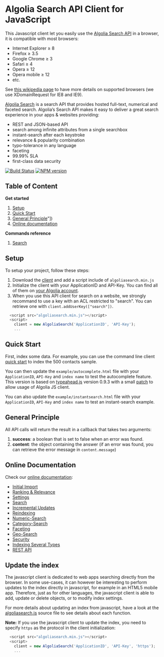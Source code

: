 Algolia Search API Client for JavaScript
==================




This Javascript client let you easily use the [Algolia Search API](http://www.algolia.com) in a browser, it is compatible with most browsers:

 * Internet Explorer &ge; 8
 * Firefox &ge; 3.5
 * Google Chrome &ge; 3
 * Safari &ge; 4
 * Opera &ge; 12
 * Opera mobile &ge; 12
 * etc.

See [this wikipedia page](http://en.wikipedia.org/wiki/Cross-Origin_Resource_Sharing#Browser_support) to have more details on supported browsers (we use XDomainRequest for IE8 and IE9).


[Algolia Search](http://www.algolia.com) is a search API that provides hosted full-text, numerical and faceted search.
Algolia’s Search API makes it easy to deliver a great search experience in your apps & websites providing:

 * REST and JSON-based API
 * search among infinite attributes from a single searchbox
 * instant-search after each keystroke
 * relevance & popularity combination
 * typo-tolerance in any language
 * faceting
 * 99.99% SLA
 * first-class data security



[![Build Status](https://travis-ci.org/algolia/algoliasearch-client-js.png?branch=master)](https://travis-ci.org/algolia/algoliasearch-client-js) [![NPM version](https://badge.fury.io/js/algoliasearch.png)](http://badge.fury.io/js/algoliasearch)



Table of Content
-------------
**Get started**

1. [Setup](#setup)
1. [Quick Start](#quick-start)
1. [General Principle](#general-principle)"])
1. [Online documentation](#online-documentation)

**Commands reference**


1. [Search](#search)




Setup
-------------
To setup your project, follow these steps:




 1. Download the [client](https://github.com/algolia/algoliasearch-client-js/archive/master.zip) and add a script include of `algoliasearch.min.js`
 2. Initialize the client with your ApplicationID and API-Key. You can find all of them on [your Algolia account](http://www.algolia.com/users/edit).
 3. When you use this API client for search on a website, we strongly recommand to use a key with an ACL restricted to "search". You can retrieve one with `client.addUserKey(["search"])`.

```javascript
  <script src="algoliasearch.min.js"></script>
  <script>
    client = new AlgoliaSearch('ApplicationID', 'API-Key');
    ...
```



Quick Start
-------------

First, index some data. For example, you can use the command line client [quick start](https://github.com/algolia/algoliasearch-client-cmd#quick-start) to index the 500 contacts sample.

You can then update the ```example/autocomplete.html``` file with your ```ApplicationID```, ```API-Key``` and ```index name``` to test the autocomplete feature. This version is based on [typeahead.js](http://twitter.github.io/typeahead.js/) version 0.9.3 with a small [patch](https://github.com/algolia/typeahead.js/commit/4edb95e8beb390e92720196a29186d83b8dba9d9) to allow usage of Algolia JS client.

You can also update the ```example/instantsearch.html``` file with your ```ApplicationID```, ```API-Key``` and ```index name``` to test an instant-search example.



General Principle
-------------

All API calls will return the result in a callback that takes two arguments:

 1. **success**: a boolean that is set to false when an error was found.
 2. **content**: the object containing the answer (if an error was found, you can retrieve the error message in `content.message`)



Online Documentation
----------------

Check our [online documentation](http://www.algolia.com/doc):
 * [Initial Import](http://www.algolia.com/doc#InitialImport)
 * [Ranking &amp; Relevance](http://www.algolia.com/doc#RankingRelevance)
 * [Settings](http://www.algolia.com/doc#Settings)
 * [Search](http://www.algolia.com/doc#Search)
 * [Incremental Updates](http://www.algolia.com/doc#IncrementalUpdates)
 * [Reindexing](http://www.algolia.com/doc#Reindexing)
 * [Numeric-Search](http://www.algolia.com/doc#Numeric-Search)
 * [Category-Search](http://www.algolia.com/doc#Category-Search)
 * [Faceting](http://www.algolia.com/doc#Faceting)
 * [Geo-Search](http://www.algolia.com/doc#Geo-Search)
 * [Security](http://www.algolia.com/doc#Security)
 * [Indexing Several Types](http://www.algolia.com/doc#IndexingSeveralTypes)
 * [REST API](http://www.algolia.com/doc/rest)




Update the index
-------------

The javascript client is dedicated to web apps searching directly from the browser. In some use-cases, it can however be interesting to perform updates to the index directly in javascript, for example in an HTML5 mobile app. Therefore, just as for other languages, the javascript client is able to add, update or delete objects, or to modify index settings.

For more details about updating an index from javascript, have a look at the [algoliasearch.js](https://github.com/algolia/algoliasearch-client-js/blob/master/algoliasearch.js) source file to see details about each function.

**Note:** If you use the javascript client to update the index, you need to specify `https` as the protocol in the client initialization:

```javascript
  <script src="algoliasearch.min.js"></script>
  <script>
    client = new AlgoliaSearch('ApplicationID', 'API-Key', 'https');
    ...
```



